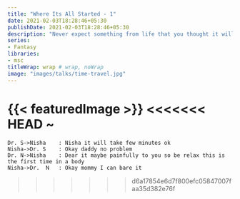 ```yaml
---
title: "Where Its All Started - 1"
date: 2021-02-03T18:28:46+05:30
publishDate: 2021-02-03T18:28:46+05:30
description: "Never expect something from life that you thought it will go as you wanted but it didn't go, life take the test first and then teaches you, and when you learned that lesson life gives you another test."
series:
- Fantasy
libraries:
- msc
titleWrap: wrap # wrap, noWrap
image: "images/talks/time-travel.jpg"
---
```

{{< featuredImage >}}
<<<<<<< HEAD
~
=======
```msc
Dr. S->Nisha	: Nisha it will take few minutes ok
Nisha->Dr. S	: Okay daddy no problem
Dr. N->Nisha	: Dear it maybe painfully to you so be relax this is the first time in a body
Nisha->Dr.  N	: Okay mommy I can bare it
```
>>>>>>> d6a17854e6d7f800efc05847007faa35d382e76f
